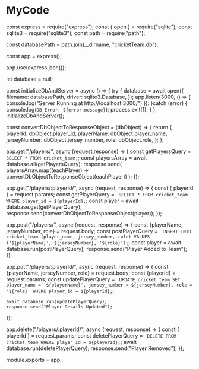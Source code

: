 # MyCode
const express = require("express");
const { open } = require("sqlite");
const sqlite3 = require("sqlite3");
const path = require("path");

const databasePath = path.join(__dirname, "cricketTeam.db");

const app = express();

app.use(express.json());

let database = null;

const initializeDbAndServer = async () => {
    try {
        database = await open({
            filename: databasePath,
            driver: sqlite3.Database,
        });
        app.listen(3000, () => {
            console.log("Server Running at http://localhost:3000/")
        }):
    }catch (error) {
        console.log(`DB Error: ${error.message}`);
        process.exit(1);
    }
};
initializeDbAndServer();

const convertDbObjectToResponseObject = (dbObject) => {
    return {
        playerId: dbObject.player_id,
        playerName: dbObject.player_name,
        jerseyNumber: dbObject.jersey_number,
        role: dbObject.role,
    };
};

app.get("/players/", async (request,response) => {
    const getPlayersQuery = `
    SELECT
    *
    FROM
    cricket_team;`;
    const playersArray = await database.all(getPlayersQuery);
    response.send(
        playersArray.map((eachPlayer) => 
        convertDbObjectToResponseObject(eachPlayer))
    );
});

app.get("/players/:playerId/", async (request, response) => {
    const { playerId } = request.params;
    const getPlayerQuery = `
    SELECT
    *
    FROM
    cricket_team
    WHERE
    player_id = ${playerId};`;
    const player = await database.get(getPlayerQuery);
    response.send(convertDbObjectToResponseObject(player));
});

app.post("/players/", async (request, response) => {
    const {playerName, jerseyNumber, role} = request.body;
    const postPlayerQuery = `
    INSERT INTO
    cricket_team (player_name, jersey_number, role)
    VALUES
    ('${playerName}', ${jerseyNumber}, '${role}');`;
    const player = await database.run(postPlayerQuery);
    response.send("Player Added to Team");
});

app.put("/players/:playerId/", async (request, response) => {
    const {playerName, jerseyNumber, role} = request.body;
    const {playerId} = request.params;
    const updatePlayerQuery = `
    UPDATE
    cricket_team
    SET
    player_name = '${playerName}',
    jersey_number = ${jerseyNumber},
    role = '${role}'
    WHERE
    player_id = ${playerId};`;

    await database.run(updatePlayerQuery);
    response.send("Player Details Updated");
});

app.delete("/players/:playerId/", async (request, response) => {
    const { playerId } = request.params;
    const deletePlayerQuery = `
    DELETE FROM
    cricket_team
    WHERE
    player_id = ${playerId};`;
    await database.run(deletePlayerQuery);
    response.send("Player Removed");
});

module.exports = app;
